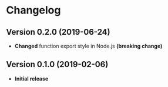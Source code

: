 # Changelog

## Version 0.2.0 (2019-06-24)

- **Changed** function export style in Node.js **(breaking change)**

## Version 0.1.0 (2019-02-06)

- **Initial release**